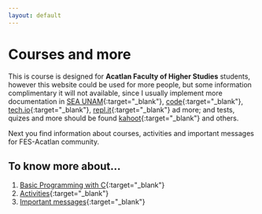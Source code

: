 ```yaml
---
layout: default
---
```




# Courses and more
<!--(./another-page.html).-->

This is course is designed for **Acatlan Faculty of Higher Studies** 
students, however this website could be used for more people, but 
some information complimentary it will not available, since I usually 
implement more documentation in 
[SEA UNAM](https://sea.acatlan.unam.mx/){:target="_blank"}, 
[code](https://code.org/){:target="_blank"}, [tech.io](https://tech.io/){:target="_blank"}, [repl.it](https://repl.it){:target="_blank"} ad more; and tests, quizes and more should be found 
[kahoot](https://kahoot.com/){:target="_blank"} and others.

Next you find information about courses, activities and important 
messages for FES-Acatlan community.


## To know more about...
1. [Basic Programming with C](./mrkdwn/prgrmminCBsc.html){:target="_blank"}
1. [Activities](./mrkdwn/activities.html){:target="_blank"}
1. [Important messages](./mrkdwn/messages.html){:target="_blank"}




<!--

1. [About: GCCyC](./mrkdwn/gccycInfo.html)
1. [Advanced Programmaing with C](./mrkdwn/gccycInfo.html)

1. [GccyC Blog](./mrkdwn/gccycInfo.html)
1. [CTIM Seminar Blog](./mrkdwn/gccycInfo.html) Link to the website
1. [Contributions and more CTIM](./mrkdwn/gccycInfo.html)

There should be whitespace between paragraphs.

There should be whitespace between paragraphs. We recommend including a README, or a file with information about your project.

# Header 1

This is a normal paragraph following a header. GitHub is a code hosting platform for version control and collaboration. It lets you and others work together on projects from anywhere.

## Header 2

> This is a blockquote following a header.
>
> When something is important enough, you do it even if the odds are not in your favor.

### Header 3

```js
// Javascript code with syntax highlighting.
var fun = function lang(l) {
  dateformat.i18n = require('./lang/' + l)
  return true;
}
```

```ruby
# Ruby code with syntax highlighting
GitHubPages::Dependencies.gems.each do |gem, version|
  s.add_dependency(gem, "= #{version}")
end
```


###### Header 6

| head1        | head two          | three |
|:-------------|:------------------|:------|
| ok           | good swedish fish | nice  |
| out of stock | good and plenty   | nice  |
| ok           | good `oreos`      | hmm   |
| ok           | good `zoute` drop | yumm  |

### There's a horizontal rule below this.

* * *

### And a nested list:

- level 1 item
  - level 2 item
  - level 2 item
    - level 3 item
    - level 3 item
- level 1 item
  - level 2 item
  - level 2 item
  - level 2 item
- level 1 item
  - level 2 item
  - level 2 item
- level 1 item

### Small image

![Octocat](https://github.githubassets.com/images/icons/emoji/octocat.png)

### Large image

![Branching](https://guides.github.com/activities/hello-world/branching.png)


### Definition lists can be used with HTML syntax.

<dl>
<dt>Name</dt>
<dd>Godzilla</dd>
<dt>Born</dt>
<dd>1952</dd>
<dt>Birthplace</dt>
<dd>Japan</dd>
<dt>Color</dt>
<dd>Green</dd>
</dl>

```
Long, single-line code blocks should not wrap. They should horizontally scroll if they are too long. This line should be long enough to demonstrate this.
```

```
The final element.
```
-->
